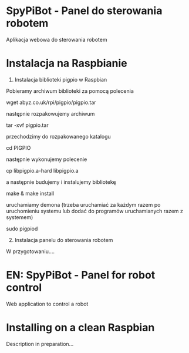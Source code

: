 SpyPiBot - Panel do sterowania robotem
========
Aplikacja webowa do sterowania robotem

Instalacja na Raspbianie
========

1. Instalacja biblioteki pigpio w Raspbian

Pobieramy archiwum biblioteki za pomocą polecenia
	
wget abyz.co.uk/rpi/pigpio/pigpio.tar

następnie rozpakowujemy archiwum
	
tar -xvf pigpio.tar

przechodzimy do rozpakowanego katalogu
	
cd PIGPIO

następnie wykonujemy polecenie
	
cp libpigpio.a-hard libpigpio.a

a następnie budujemy i instalujemy bibliotekę
	
make & make install

uruchamiamy demona (trzeba uruchamiać za każdym razem po uruchomieniu systemu lub dodać do programów uruchamianych razem z systemem)

sudo pigpiod

2.  Instalacja panelu do sterowania robotem

W przygotowaniu....


EN:
SpyPiBot - Panel for robot control
========
Web application to control a robot

Installing on a clean Raspbian
========
Description in preparation...
